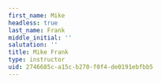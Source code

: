 ```yaml
---
first_name: Mike
headless: true
last_name: Frank
middle_initial: ''
salutation: ''
title: Mike Frank
type: instructor
uid: 2746685c-a15c-b270-f0f4-de0191ebfbb5
---
```

